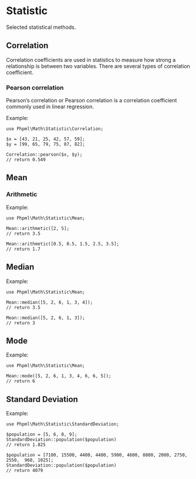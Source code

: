 # Statistic

Selected statistical methods.

## Correlation

Correlation coefficients are used in statistics to measure how strong a relationship is between two variables. There are several types of correlation coefficient.

### Pearson correlation
 
Pearson’s correlation or Pearson correlation is a correlation coefficient commonly used in linear regression.

Example:

```
use Phpml\Math\Statistic\Correlation;

$x = [43, 21, 25, 42, 57, 59];
$y = [99, 65, 79, 75, 87, 82];

Correlation::pearson($x, $y);
// return 0.549
```

## Mean

### Arithmetic

Example:

```
use Phpml\Math\Statistic\Mean;

Mean::arithmetic([2, 5];
// return 3.5

Mean::arithmetic([0.5, 0.5, 1.5, 2.5, 3.5];
// return 1.7
```

## Median

Example:

```
use Phpml\Math\Statistic\Mean;

Mean::median([5, 2, 6, 1, 3, 4]);
// return 3.5

Mean::median([5, 2, 6, 1, 3]);
// return 3
```

## Mode

Example:

```
use Phpml\Math\Statistic\Mean;

Mean::mode([5, 2, 6, 1, 3, 4, 6, 6, 5]);
// return 6
```

## Standard Deviation

Example:

```
use Phpml\Math\Statistic\StandardDeviation;

$population = [5, 6, 8, 9];
StandardDeviation::population($population)
// return 1.825

$population = [7100, 15500, 4400, 4400, 5900, 4600, 8800, 2000, 2750, 2550,  960, 1025];
StandardDeviation::population($population)
// return 4079
```
